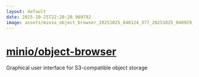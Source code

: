 ```yaml
---
layout: default
date: 2025-10-25T22:20:20.969792
image: assets/minio_object_browser_20251025_040124_377_20251025_040929_b8b688--20251025T060959607--cropped.png
---
```


# [minio/object-browser](https://github.com/minio/object-browser/)

Graphical user interface for S3-compatible object storage
